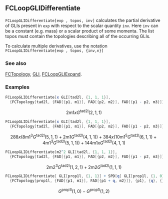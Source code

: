 ## FCLoopGLIDifferentiate

`FCLoopGLIDifferentiate[exp , topos, inv]` calculates the partial derivative of GLIs present in `exp` with respect to the scalar quantity `inv`.
Here `inv` can be a constant (e.g. mass) or a scalar product of some momenta.  The list topos must contain the topologies describing all of the occurring GLIs.

To calculate multiple derivatives, use the notation `FCLoopGLIDifferentiate[exp , topos, {inv,n}]`

### See also

[FCTopology](FCTopology), [GLI](GLI), [FCLoopGLIExpand](FCLoopGLIExpand).

### Examples

```mathematica
FCLoopGLIDifferentiate[x GLI[tad2l, {1, 1, 1}], 
  {FCTopology[tad2l, {FAD[{p1, m1}], FAD[{p2, m2}], FAD[{p1 - p2, m3}]}, {p1, p2}, {}, {}, {}]}, m1]
```

$$2 \text{m1} x G^{\text{tad2l}}(2,1,1)$$

```mathematica
FCLoopGLIDifferentiate[x GLI[tad2l, {1, 1, 1}], 
  {FCTopology[tad2l, {FAD[{p1, m1}], FAD[{p2, m2}], FAD[{p1 - p2, m3}]}, {p1, p2}, {}, {}, {}]}, {m1, 5}]
```

$$288 x \left(8 \text{m1}^3 G^{\text{tad2l}}(5,1,1)+2 \text{m1} G^{\text{tad2l}}(4,1,1)\right)+384 x \left(10 \text{m1}^5 G^{\text{tad2l}}(6,1,1)+4 \text{m1}^3 G^{\text{tad2l}}(5,1,1)\right)+144 \text{m1} x G^{\text{tad2l}}(4,1,1)$$

```mathematica
FCLoopGLIDifferentiate[m2^2 GLI[tad2l, {1, 1, 1}], 
  {FCTopology[tad2l, {FAD[{p1, m1}], FAD[{p2, m2}], FAD[{p1 - p2, m3}]}, {p1, p2}, {}, {}, {}]}, m2]
```

$$2 \text{m2}^3 G^{\text{tad2l}}(1,2,1)+2 \text{m2} G^{\text{tad2l}}(1,1,1)$$

```mathematica
FCLoopGLIDifferentiate[ GLI[prop1l, {1, 1}] + SPD[q] GLI[prop1l, {1, 0}], 
  {FCTopology[prop1l, {FAD[{p1, m1}], FAD[{p1 + q, m2}]}, {p1}, {q}, {}, {}]}, SPD[q]]
```

$$G^{\text{prop1l}}(1,0)-G^{\text{prop1l}}(1,2)$$